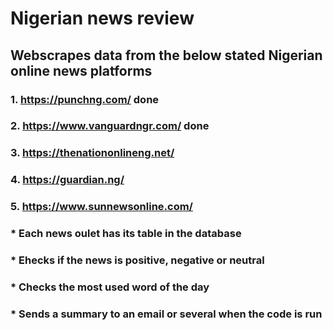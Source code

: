 # Nigerian news review

## Webscrapes data from the below stated Nigerian online news platforms

### 1. https://punchng.com/   done 

### 2. https://www.vanguardngr.com/    done

### 3. https://thenationonlineng.net/

### 4. https://guardian.ng/

### 5. https://www.sunnewsonline.com/


### * Each news oulet has its table in the database
### * Ehecks if the news is positive, negative or neutral 
### * Checks the most used word of the day
### * Sends a summary to an email or several when the code is run
